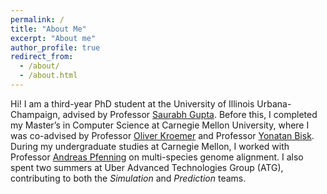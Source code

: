 ```yaml
---
permalink: /
title: "About Me"
excerpt: "About me"
author_profile: true
redirect_from: 
  - /about/
  - /about.html
---
```


Hi! I am a third-year PhD student at the University of Illinois Urbana-Champaign, advised by Professor [Saurabh Gupta](https://saurabhg.web.illinois.edu/). Before this, I completed my Master’s in Computer Science at Carnegie Mellon University, where I was co-advised by Professor [Oliver Kroemer](https://labs.ri.cmu.edu/iam/) and Professor [Yonatan Bisk](https://yonatanbisk.com/). During my undergraduate studies at Carnegie Mellon, I worked with Professor [Andreas Pfenning](http://www.pfenninglab.org/) on multi-species genome alignment. I also spent two summers at Uber Advanced Technologies Group (ATG), contributing to both the *Simulation* and *Prediction* teams.
